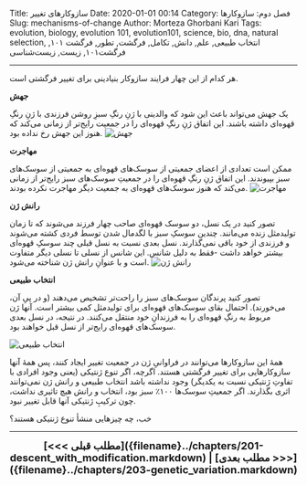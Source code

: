 Title: سازوکارهای تغییر
Date: 2020-01-01 00:14
Category: فصل دوم: سازوکارها
Slug: mechanisms-of-change
Author: Morteza Ghorbani Kari
Tags: evolution, biology, evolution 101, evolution101, science, bio, dna, natural selection, انتخاب طبیعی, علم, دانش, تکامل, فرگشت, تطور, فرگشت ۱۰۱, فرگشت۱۰۱, زیست, زیست‌شناسی

------
هر کدام از این چهار فرایند سازوکار بنیادینی برای تغییر فرگشتی است.

**جهش**

یک جهش می‌تواند باعث این شود که والدینی با ژنِ رنگِ سبزِ روشن فرزندی با ژنِ رنگِ قهوه‌ای داشته باشند. این اتفاق ژنِ رنگِ قهوه‌ای را در جمعیت رایج‌تر از زمانی می‌کند که هنوز این جهش رخ نداده بود.
![جهش]({static}/images/16-1.gif)

**مهاجرت**

ممکن است تعدادی از اعضای جمعیتی از سوسک‌های قهوه‌ای به جمعیتی از سوسک‌های سبز بپیوندند. این اتفاق ژنِ رنگِ قهوه‌ای را در جمعیتِ سوسک‌های سبز رایج‌تر از زمانی می‌کند که هنوز سوسک‌های قهوه‌ای به جمعیت دیگر مهاجرت نکرده بودند.
![مهاجرت]({static}/images/16-2.gif)

**رانش ژن**

تصور کنید در یک نسل، دو سوسک قهوه‌ای صاحب چهار فرزند می‌شوند که تا زمان تولیدمثل زنده می‌مانند. چندین سوسکِ سبز با لگدمال شدن توسط فردی کشته می‌شوند و فرزندی از خود باقی نمی‌گذارند. نسل بعدی نسبت به نسل قبلی چند سوسکِ قهوه‌ای بیشتر خواهد داشت -فقط به دلیل شانس. این شانس از نسلی تا نسلی دیگر متفاوت است و با عنوانِ رانش ژن شناخته می‌شود.
![رانش ژن]({static}/images/16-3.gif)

**انتخاب طبیعی**

تصور کنید پرندگان سوسک‌های سبز را راحت‌تر تشخیص می‌دهند (و در پیِ آن، می‌خورند). احتمال بقای سوسک‌های قهوه‌ای برای تولیدمثل کمی بیشتر است. آنها ژن مربوط به رنگِ قهوه‌ای را به فرزندانِ خود منتقل می‌کنند. در نتیجه، در نسل بعدی سوسک‌های قهوه‌ای رایج‌تر از نسل قبل خواهند بود.

![انتخاب طبیعی]({static}/images/16-4.gif)

همهٔ این سازوکارها می‌توانند در فراوانیِ ژن در جمعیت تغییر ایجاد کنند، پس همهٔ آنها سازوکارهایی برای تغییر فرگشتی هستند. اگرچه، اگر تنوع ژنتیکی (یعنی وجود افرادی با تفاوتِ ژنتیکی نسبت به یکدیگر) وجود نداشته باشد انتخاب طبیعی و رانش ژن نمی‌توانند اثری بگذارند. اگر جمعیتِ سوسک‌ها ۱۰۰٪ سبز بود، انتخاب و رانش هیچ تاثیری نداشت، چون ترکیبِ ژنتیکی آنها قابل تغییر نبود.

خب، چه چیزهایی منشأ تنوع ژنتیکی هستند؟

------
<center>
    <font size="4">
        <b>
            [<<< مطلب قبلی]({filename}../chapters/201-descent_with_modification.markdown) | [مطلب بعدی >>>]({filename}../chapters/203-genetic_variation.markdown) 
        </b>
    </font>
</center>
